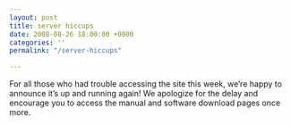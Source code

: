 ```yaml
---
layout: post
title: server hiccups
date: 2008-08-26 18:00:00 +0000
categories: ''
permalink: "/server-hiccups"

---
```



For all those who had trouble accessing the site this week, we’re happy to announce it’s up and running again! We apologize for the delay and encourage you to access the manual and software download pages once more.